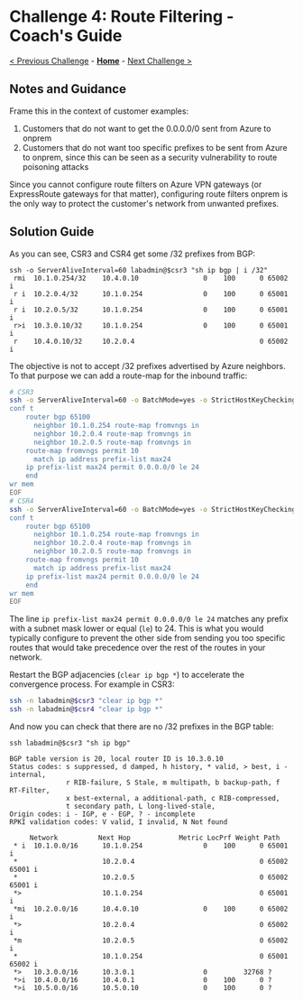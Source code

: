 # Challenge 4: Route Filtering - Coach's Guide

[< Previous Challenge](./03-aspath_prepending.md) - **[Home](./README.md)** - [Next Challenge >](./05-transit.md)

## Notes and Guidance

Frame this in the context of customer examples:

1. Customers that do not want to get the 0.0.0.0/0 sent from Azure to onprem
1. Customers that do not want too specific prefixes to be sent from Azure to onprem, since this can be seen as a security vulnerability to route poisoning attacks

Since you cannot configure route filters on Azure VPN gateways (or ExpressRoute gateways for that matter), configuring route filters onprem is the only way to protect the customer's network from unwanted prefixes.

## Solution Guide

As you can see, CSR3 and CSR4 get some /32 prefixes from BGP:

```
ssh -o ServerAliveInterval=60 labadmin@$csr3 "sh ip bgp | i /32"
 rmi  10.1.0.254/32    10.4.0.10                0    100      0 65002 i
 r i  10.2.0.4/32      10.1.0.254               0    100      0 65001 i
 r i  10.2.0.5/32      10.1.0.254               0    100      0 65001 i
 r>i  10.3.0.10/32     10.1.0.254               0    100      0 65001 i
 r    10.4.0.10/32     10.2.0.4                               0 65002 i
```

The objective is not to accept /32 prefixes advertised by Azure neighbors. To that purpose we can add a route-map for the inbound traffic:

```bash
# CSR3
ssh -o ServerAliveInterval=60 -o BatchMode=yes -o StrictHostKeyChecking=no "labadmin@$csr3" >/dev/null 2>&1 <<EOF
conf t
    router bgp 65100
      neighbor 10.1.0.254 route-map fromvngs in
      neighbor 10.2.0.4 route-map fromvngs in
      neighbor 10.2.0.5 route-map fromvngs in
    route-map fromvngs permit 10
      match ip address prefix-list max24
    ip prefix-list max24 permit 0.0.0.0/0 le 24
    end
wr mem
EOF
# CSR4
ssh -o ServerAliveInterval=60 -o BatchMode=yes -o StrictHostKeyChecking=no "labadmin@$csr4" >/dev/null 2>&1 <<EOF
conf t
    router bgp 65100
      neighbor 10.1.0.254 route-map fromvngs in
      neighbor 10.2.0.4 route-map fromvngs in
      neighbor 10.2.0.5 route-map fromvngs in
    route-map fromvngs permit 10
      match ip address prefix-list max24
    ip prefix-list max24 permit 0.0.0.0/0 le 24
    end
wr mem
EOF
```

The line `ip prefix-list max24 permit 0.0.0.0/0 le 24` matches any prefix with a subnet mask lower or equal (`le`) to 24. This is what you would typically configure to prevent the other side from sending you too specific routes that would take precedence over the rest of the routes in your network.

Restart the BGP adjacencies (`clear ip bgp *`) to accelerate the convergence process. For example in CSR3:

```bash
ssh -n labadmin@$csr3 "clear ip bgp *"
ssh -n labadmin@$csr4 "clear ip bgp *"
```

And now you can check that there are no /32 prefixes in the BGP table:

```
ssh labadmin@$csr3 "sh ip bgp"

BGP table version is 20, local router ID is 10.3.0.10
Status codes: s suppressed, d damped, h history, * valid, > best, i - internal,
              r RIB-failure, S Stale, m multipath, b backup-path, f RT-Filter,
              x best-external, a additional-path, c RIB-compressed,
              t secondary path, L long-lived-stale,
Origin codes: i - IGP, e - EGP, ? - incomplete
RPKI validation codes: V valid, I invalid, N Not found

     Network          Next Hop            Metric LocPrf Weight Path
 * i  10.1.0.0/16      10.1.0.254               0    100      0 65001 i
 *                     10.2.0.4                               0 65002 65001 i
 *                     10.2.0.5                               0 65002 65001 i
 *>                    10.1.0.254                             0 65001 i
 *mi  10.2.0.0/16      10.4.0.10                0    100      0 65002 i
 *>                    10.2.0.4                               0 65002 i
 *m                    10.2.0.5                               0 65002 i
 *                     10.1.0.254                             0 65001 65002 i
 *>   10.3.0.0/16      10.3.0.1                 0         32768 ?
 *>i  10.4.0.0/16      10.4.0.1                 0    100      0 ?
 *>i  10.5.0.0/16      10.5.0.10                0    100      0 ?
```
